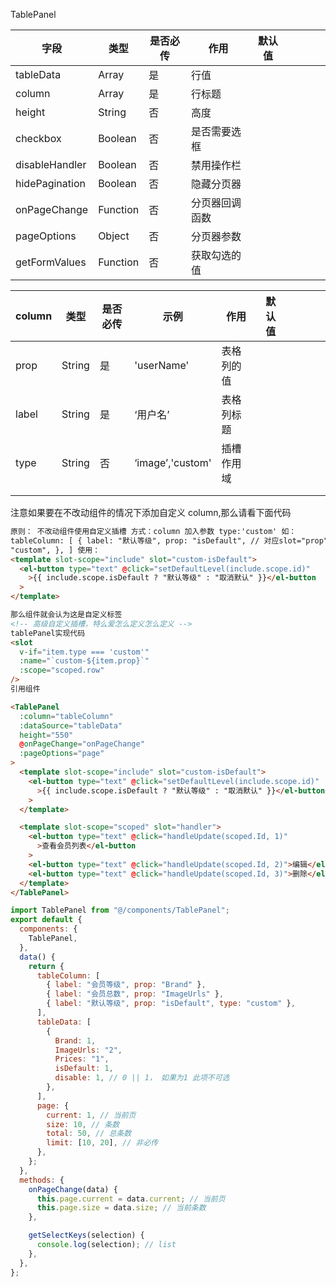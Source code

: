TablePanel

| 字段           | 类型     | 是否必传 | 作用           | 默认值 |     |     |     |     |
| -------------- | -------- | -------- | -------------- | ------ | --- | --- | --- | --- |
| tableData      | Array    | 是       | 行值           |        |     |     |     |     |
| column         | Array    | 是       | 行标题         |        |     |     |     |     |
| height         | String   | 否       | 高度           |        |     |     |     |     |
| checkbox       | Boolean  | 否       | 是否需要选框   |        |     |     |     |     |
| disableHandler | Boolean  | 否       | 禁用操作栏     |        |     |     |     |     |
| hidePagination | Boolean  | 否       | 隐藏分页器     |        |     |     |     |     |
| onPageChange   | Function | 否       | 分页器回调函数 |        |     |     |     |     |
| pageOptions    | Object   | 否       | 分页器参数     |        |     |     |     |     |
| getFormValues  | Function | 否       | 获取勾选的值   |        |     |     |     |     |

| column | 类型   | 是否必传 | 示例             | 作用       | 默认值 |     |     |     |     |
| ------ | ------ | -------- | ---------------- | ---------- | ------ | --- | --- | --- | --- |
| prop   | String | 是       | 'userName'       | 表格列的值 |        |     |     |     |     |
| label  | String | 是       | ‘用户名’         | 表格列标题 |        |     |     |     |     |
| type   | String | 否       | ‘image’,'custom' | 插槽作用域 |        |     |     |     |     |
|        |        |          |                  |            |        |     |     |     |     |
|        |        |          |                  |            |        |     |     |     |     |

注意如果要在不改动组件的情况下添加自定义 column,那么请看下面代码

```html
原则： 不改动组件使用自定义插槽 方式：column 加入参数 type:'custom' 如：
tableColumn: [ { label: "默认等级", prop: "isDefault", // 对应slot="prop" type:
"custom", }, ] 使用：
<template slot-scope="include" slot="custom-isDefault">
  <el-button type="text" @click="setDefaultLevel(include.scope.id)"
    >{{ include.scope.isDefault ? "默认等级" : "取消默认" }}</el-button
  >
</template>

那么组件就会认为这是自定义标签
<!-- 高级自定义插槽，特么爱怎么定义怎么定义 -->
tablePanel实现代码
<slot
  v-if="item.type === 'custom'"
  :name="`custom-${item.prop}`"
  :scope="scoped.row"
/>
引用组件
```

```html
<TablePanel
  :column="tableColumn"
  :dataSource="tableData"
  height="550"
  @onPageChange="onPageChange"
  :pageOptions="page"
>
  <template slot-scope="include" slot="custom-isDefault">
    <el-button type="text" @click="setDefaultLevel(include.scope.id)"
      >{{ include.scope.isDefault ? "默认等级" : "取消默认" }}</el-button
    >
  </template>

  <template slot-scope="scoped" slot="handler">
    <el-button type="text" @click="handleUpdate(scoped.Id, 1)"
      >查看会员列表</el-button
    >
    <el-button type="text" @click="handleUpdate(scoped.Id, 2)">编辑</el-button>
    <el-button type="text" @click="handleUpdate(scoped.Id, 3)">删除</el-button>
  </template>
</TablePanel>
```

```js
import TablePanel from "@/components/TablePanel";
export default {
  components: {
    TablePanel,
  },
  data() {
    return {
      tableColumn: [
        { label: "会员等级", prop: "Brand" },
        { label: "会员总数", prop: "ImageUrls" },
        { label: "默认等级", prop: "isDefault", type: "custom" },
      ],
      tableData: [
        {
          Brand: 1,
          ImageUrls: "2",
          Prices: "1",
          isDefault: 1,
          disable: 1, // 0 || 1， 如果为1 此项不可选
        },
      ],
      page: {
        current: 1, // 当前页
        size: 10, // 条数
        total: 50, // 总条数
        limit: [10, 20], // 非必传
      },
    };
  },
  methods: {
    onPageChange(data) {
      this.page.current = data.current; // 当前页
      this.page.size = data.size; // 当前条数
    },

    getSelectKeys(selection) {
      console.log(selection); // list
    },
  },
};
```
